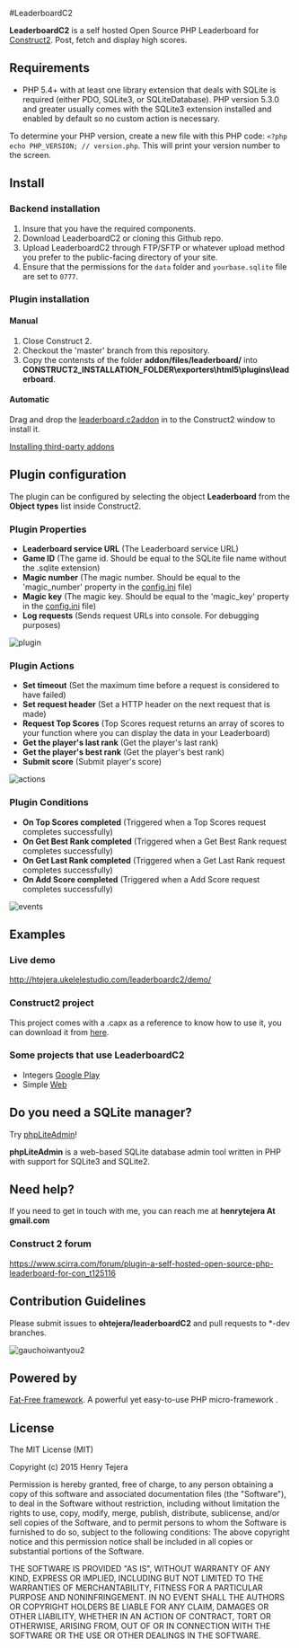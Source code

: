 #LeaderboardC2

__LeaderboardC2__ is a self hosted Open Source PHP Leaderboard for [Construct2](https://www.scirra.com/construct2). Post, fetch and display high scores.

## Requirements

- PHP 5.4+  with at least one library extension that deals with SQLite is required (either PDO, SQLite3, or SQLiteDatabase). PHP version 5.3.0 and greater usually comes with the SQLite3 extension installed and enabled by default so no custom action is necessary. 

To determine your PHP version, create a new file with this PHP code: `<?php echo PHP_VERSION; // version.php`. This will print your version number to the screen.

## Install

### Backend installation

1. Insure that you have the required components.
2. Download LeaderboardC2 or cloning this Github repo.
3. Upload LeaderboardC2 through FTP/SFTP or whatever upload method you prefer to the public-facing directory of your site.
4. Ensure that the permissions for the `data` folder and `yourbase.sqlite` file are set to `0777`.

### Plugin installation

#### Manual 

1. Close Construct 2.
2. Checkout the 'master' branch from this repository.
3. Copy the contensts of the folder __addon/files/leaderboard/__ into __CONSTRUCT2_INSTALLATION_FOLDER\exporters\html5\plugins\leaderboard__.

#### Automatic

Drag and drop the [leaderboard.c2addon](https://github.com/ohtejera/leaderboardC2/raw/master/addon/leaderboard.c2addon)
 in to the Construct2 window to install it. 
 
[Installing third-party addons](https://www.scirra.com/manual/158/third-party-addons)

## Plugin configuration

The plugin can be configured by selecting the object __Leaderboard__  from the __Object types__ list inside Construct2.

### Plugin Properties

+ __Leaderboard service URL__ (The Leaderboard service URL)
+ __Game ID__ (The game id. Should be equal to the SQLite file name without the .sqlite extension)
+ __Magic number__ (The magic number. Should be equal to the 'magic_number' property in the [config.ini](https://github.com/ohtejera/leaderboardC2/blob/master/config.ini) file)
+ __Magic key__ (The magic key. Should be equal to the 'magic_key' property in the [config.ini](https://github.com/ohtejera/leaderboardC2/blob/master/config.ini) file)
+ __Log requests__ (Sends request URLs into console. For debugging purposes)


![plugin](https://cloud.githubusercontent.com/assets/3797402/6205781/2e1612e8-b561-11e4-811d-af0b15383a17.jpg)

### Plugin Actions

+ __Set timeout__ (Set the maximum time before a request is considered to have failed)
+ __Set request header__ (Set a HTTP header on the next request that is made)
+ __Request Top Scores__ (Top Scores request returns an array of scores to your function where you can display the data in your Leaderboard)
+ __Get the player's last rank__ (Get the player's last rank)
+ __Get the player's best rank__ (Get the player's best rank)
+ __Submit score__ (Submit player's score)

![actions](https://cloud.githubusercontent.com/assets/3797402/6205836/20560490-b563-11e4-9556-ac87686c9d3a.jpg)

### Plugin Conditions

+ __On Top Scores completed__ (Triggered when a Top Scores request completes successfully)
+ __On Get Best Rank completed__ (Triggered when a Get Best Rank request completes successfully)
+ __On Get Last Rank completed__ (Triggered when a Get Last Rank request completes successfully)
+ __On Add Score completed__ (Triggered when a Add Score request completes successfully)

![events](https://cloud.githubusercontent.com/assets/3797402/6205887/a1f05e00-b564-11e4-822e-227d24862bf9.jpg)

## Examples

### Live demo

http://htejera.ukelelestudio.com/leaderboardc2/demo/

### Construct2 project

This project comes with a .capx as a reference to know how to use it, you can download it from [here](https://github.com/ohtejera/leaderboardC2/raw/master/c2Example/Leaderboard.capx).

### Some projects that use LeaderboardC2

+ Integers [Google Play](https://play.google.com/store/apps/details?id=com.ukelelestudio.integers)
+ Simple   [Web](http://games.ukelelestudio.com/simple/)


## Do you need a SQLite manager?

Try [phpLiteAdmin](https://code.google.com/p/phpliteadmin/)!

__phpLiteAdmin__ is a web-based SQLite database admin tool written in PHP with support for SQLite3 and SQLite2. 

## Need help?

If you need to get in touch with me, you can reach me at __henrytejera At gmail.com__

### Construct 2 forum

https://www.scirra.com/forum/plugin-a-self-hosted-open-source-php-leaderboard-for-con_t125116


## Contribution Guidelines

Please submit issues to __ohtejera/leaderboardC2__ and pull requests to *-dev branches.

![gauchoiwantyou2](https://cloud.githubusercontent.com/assets/3797402/6204483/3f8bddbe-b534-11e4-9966-fbc78e8d8161.gif)

## Powered by

[Fat-Free framework](http://fatfreeframework.com/home). A powerful yet easy-to-use PHP micro-framework .

## License

The MIT License (MIT)

Copyright (c) 2015 Henry Tejera

Permission is hereby granted, free of charge, to any person obtaining a copy
of this software and associated documentation files (the "Software"), to deal
in the Software without restriction, including without limitation the rights
to use, copy, modify, merge, publish, distribute, sublicense, and/or sell
copies of the Software, and to permit persons to whom the Software is
furnished to do so, subject to the following conditions:
The above copyright notice and this permission notice shall be included in all
copies or substantial portions of the Software.

THE SOFTWARE IS PROVIDED "AS IS", WITHOUT WARRANTY OF ANY KIND, EXPRESS OR
IMPLIED, INCLUDING BUT NOT LIMITED TO THE WARRANTIES OF MERCHANTABILITY,
FITNESS FOR A PARTICULAR PURPOSE AND NONINFRINGEMENT. IN NO EVENT SHALL THE
AUTHORS OR COPYRIGHT HOLDERS BE LIABLE FOR ANY CLAIM, DAMAGES OR OTHER
LIABILITY, WHETHER IN AN ACTION OF CONTRACT, TORT OR OTHERWISE, ARISING FROM,
OUT OF OR IN CONNECTION WITH THE SOFTWARE OR THE USE OR OTHER DEALINGS IN THE
SOFTWARE.


